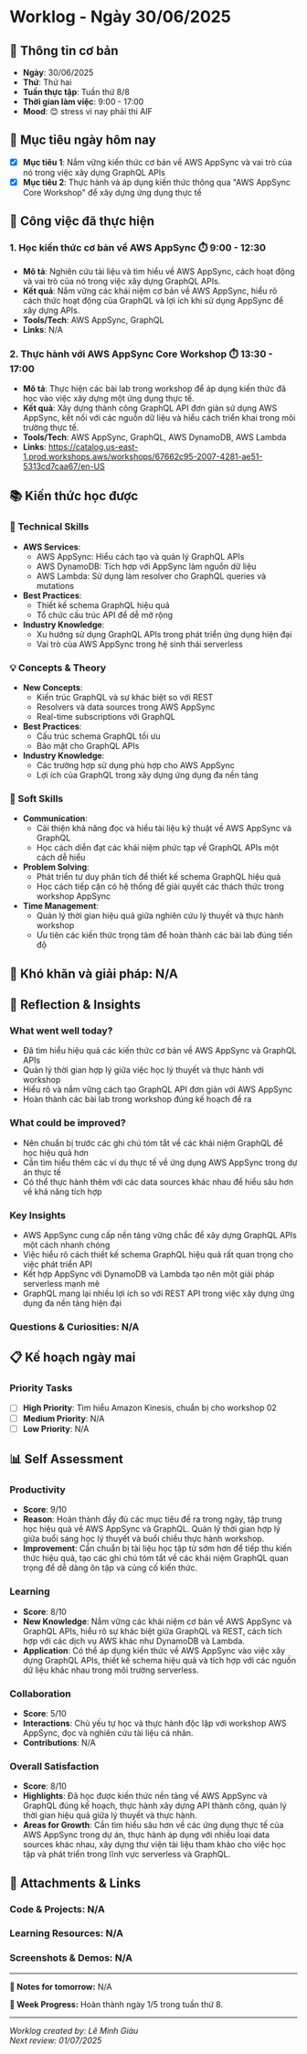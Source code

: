 # Worklog - Ngày 30/06/2025

## 📅 Thông tin cơ bản
- **Ngày**: 30/06/2025
- **Thứ**: Thứ hai
- **Tuần thực tập**: Tuần thứ 8/8
- **Thời gian làm việc**: 9:00 - 17:00
- **Mood**: 😊 stress vì nay phải thi AIF

## 🎯 Mục tiêu ngày hôm nay
- [x] **Mục tiêu 1**: Nắm vững kiến thức cơ bản về AWS AppSync và vai trò của nó trong việc xây dựng GraphQL APIs
- [x] **Mục tiêu 2**: Thực hành và áp dụng kiến thức thông qua "AWS AppSync Core Workshop" để xây dựng ứng dụng thực tế

## 💼 Công việc đã thực hiện

### 1. Học kiến thức cơ bản về AWS AppSync ⏱️ 9:00 - 12:30
- **Mô tả**: Nghiên cứu tài liệu và tìm hiểu về AWS AppSync, cách hoạt động và vai trò của nó trong việc xây dựng GraphQL APIs.
- **Kết quả**: Nắm vững các khái niệm cơ bản về AWS AppSync, hiểu rõ cách thức hoạt động của GraphQL và lợi ích khi sử dụng AppSync để xây dựng APIs.
- **Tools/Tech**: AWS AppSync, GraphQL
- **Links**: N/A

### 2. Thực hành với AWS AppSync Core Workshop ⏱️ 13:30 - 17:00
- **Mô tả**: Thực hiện các bài lab trong workshop để áp dụng kiến thức đã học vào việc xây dựng một ứng dụng thực tế.
- **Kết quả**: Xây dựng thành công GraphQL API đơn giản sử dụng AWS AppSync, kết nối với các nguồn dữ liệu và hiểu cách triển khai trong môi trường thực tế.
- **Tools/Tech**: AWS AppSync, GraphQL, AWS DynamoDB, AWS Lambda
- **Links**: https://catalog.us-east-1.prod.workshops.aws/workshops/67662c95-2007-4281-ae51-5313cd7caa67/en-US

## 📚 Kiến thức học được

### 🔧 Technical Skills
- **AWS Services**: 
	- AWS AppSync: Hiểu cách tạo và quản lý GraphQL APIs
	- AWS DynamoDB: Tích hợp với AppSync làm nguồn dữ liệu
	- AWS Lambda: Sử dụng làm resolver cho GraphQL queries và mutations
- **Best Practices**: 
	- Thiết kế schema GraphQL hiệu quả
	- Tổ chức cấu trúc API để dễ mở rộng
- **Industry Knowledge**: 
	- Xu hướng sử dụng GraphQL APIs trong phát triển ứng dụng hiện đại
	- Vai trò của AWS AppSync trong hệ sinh thái serverless

### 💡 Concepts & Theory
- **New Concepts**: 
	- Kiến trúc GraphQL và sự khác biệt so với REST
	- Resolvers và data sources trong AWS AppSync
	- Real-time subscriptions với GraphQL
- **Best Practices**: 
	- Cấu trúc schema GraphQL tối ưu
	- Bảo mật cho GraphQL APIs
- **Industry Knowledge**: 
	- Các trường hợp sử dụng phù hợp cho AWS AppSync
	- Lợi ích của GraphQL trong xây dựng ứng dụng đa nền tảng

### 🤝 Soft Skills
- **Communication**: 
	- Cải thiện khả năng đọc và hiểu tài liệu kỹ thuật về AWS AppSync và GraphQL
	- Học cách diễn đạt các khái niệm phức tạp về GraphQL APIs một cách dễ hiểu
- **Problem Solving**: 
	- Phát triển tư duy phân tích để thiết kế schema GraphQL hiệu quả
	- Học cách tiếp cận có hệ thống để giải quyết các thách thức trong workshop AppSync
- **Time Management**: 
	- Quản lý thời gian hiệu quả giữa nghiên cứu lý thuyết và thực hành workshop
	- Ưu tiên các kiến thức trọng tâm để hoàn thành các bài lab đúng tiến độ

## 🚧 Khó khăn và giải pháp: N/A

## 💭 Reflection & Insights

### What went well today?
- Đã tìm hiểu hiệu quả các kiến thức cơ bản về AWS AppSync và GraphQL APIs
- Quản lý thời gian hợp lý giữa việc học lý thuyết và thực hành với workshop
- Hiểu rõ và nắm vững cách tạo GraphQL API đơn giản với AWS AppSync
- Hoàn thành các bài lab trong workshop đúng kế hoạch đề ra

### What could be improved?
- Nên chuẩn bị trước các ghi chú tóm tắt về các khái niệm GraphQL để học hiệu quả hơn
- Cần tìm hiểu thêm các ví dụ thực tế về ứng dụng AWS AppSync trong dự án thực tế
- Có thể thực hành thêm với các data sources khác nhau để hiểu sâu hơn về khả năng tích hợp

### Key Insights
- AWS AppSync cung cấp nền tảng vững chắc để xây dựng GraphQL APIs một cách nhanh chóng
- Việc hiểu rõ cách thiết kế schema GraphQL hiệu quả rất quan trọng cho việc phát triển API
- Kết hợp AppSync với DynamoDB và Lambda tạo nên một giải pháp serverless mạnh mẽ
- GraphQL mang lại nhiều lợi ích so với REST API trong việc xây dựng ứng dụng đa nền tảng hiện đại

### Questions & Curiosities: N/A

## 📋 Kế hoạch ngày mai

### Priority Tasks
- [ ] **High Priority**: Tìm hiểu Amazon Kinesis, chuẩn bị cho workshop 02
- [ ] **Medium Priority**: N/A
- [ ] **Low Priority**: N/A

## 📊 Self Assessment

### Productivity
- **Score**: 9/10
- **Reason**: Hoàn thành đầy đủ các mục tiêu đề ra trong ngày, tập trung học hiệu quả về AWS AppSync và GraphQL. Quản lý thời gian hợp lý giữa buổi sáng học lý thuyết và buổi chiều thực hành workshop.
- **Improvement**: Cần chuẩn bị tài liệu học tập từ sớm hơn để tiếp thu kiến thức hiệu quả, tạo các ghi chú tóm tắt về các khái niệm GraphQL quan trọng để dễ dàng ôn tập và củng cố kiến thức.

### Learning
- **Score**: 8/10
- **New Knowledge**: Nắm vững các khái niệm cơ bản về AWS AppSync và GraphQL APIs, hiểu rõ sự khác biệt giữa GraphQL và REST, cách tích hợp với các dịch vụ AWS khác như DynamoDB và Lambda.
- **Application**: Có thể áp dụng kiến thức về AWS AppSync vào việc xây dựng GraphQL APIs, thiết kế schema hiệu quả và tích hợp với các nguồn dữ liệu khác nhau trong môi trường serverless.

### Collaboration
- **Score**: 5/10
- **Interactions**: Chủ yếu tự học và thực hành độc lập với workshop AWS AppSync, đọc và nghiên cứu tài liệu cá nhân.
- **Contributions**: N/A

### Overall Satisfaction
- **Score**: 8/10
- **Highlights**: Đã học được kiến thức nền tảng về AWS AppSync và GraphQL đúng kế hoạch, thực hành xây dựng API thành công, quản lý thời gian hiệu quả giữa lý thuyết và thực hành.
- **Areas for Growth**: Cần tìm hiểu sâu hơn về các ứng dụng thực tế của AWS AppSync trong dự án, thực hành áp dụng với nhiều loại data sources khác nhau, xây dựng thư viện tài liệu tham khảo cho việc học tập và phát triển trong lĩnh vực serverless và GraphQL.

## 📎 Attachments & Links

### Code & Projects: N/A

### Learning Resources: N/A

### Screenshots & Demos: N/A

---

**📝 Notes for tomorrow:** N/A

**🎯 Week Progress:** Hoàn thành ngày 1/5 trong tuần thứ 8.

---
*Worklog created by: Lê Minh Giàu*  
*Next review: 01/07/2025*
